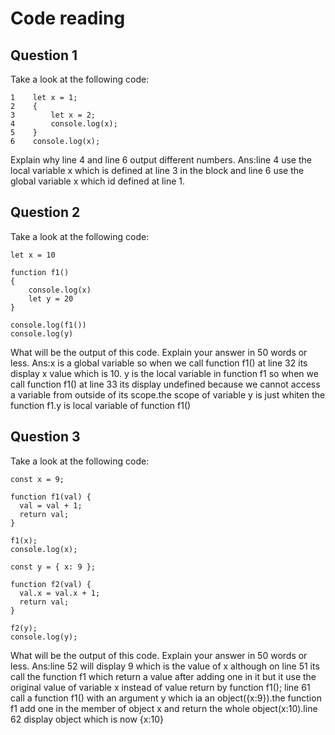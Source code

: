 # Code reading

## Question 1

Take a look at the following code:

```
1    let x = 1;
2    {
3        let x = 2;
4        console.log(x);
5    }
6    console.log(x);
```

Explain why line 4 and line 6 output different numbers.
Ans:line 4 use the local variable x which is defined at line 3 in the  block and line 6 use the global variable x which id defined at line 1.

## Question 2

Take a look at the following code:

```
let x = 10

function f1()
{
    console.log(x)
    let y = 20
}

console.log(f1())
console.log(y)
```

What will be the output of this code. Explain your answer in 50 words or less.
Ans:x is a global variable so when we call function f1() at line 32 its display x value which is 10.
y is the local variable in function f1 so when we call function f1() at line 33 its display undefined because we cannot access a variable from outside of its scope.the scope of variable y is just whiten the function f1.y is local variable of function f1()
## Question 3

Take a look at the following code:

```
const x = 9;

function f1(val) {
  val = val + 1;
  return val;
}

f1(x);
console.log(x);

const y = { x: 9 };

function f2(val) {
  val.x = val.x + 1;
  return val;
}

f2(y);
console.log(y);
```

What will be the output of this code. Explain your answer in 50 words or less.
Ans:line 52 will display 9 which is the value of x although on line 51 its call the function f1 which return a value after adding one in it but it use the original value of variable x instead of value return by function f1();
line 61 call a function f1() with an argument y which ia an object({x:9}).the function f1 add one in the member of object x and return the whole object(x:10).line 62 display object which is now {x:10}